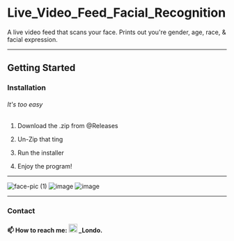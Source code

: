 # Live_Video_Feed_Facial_Recognition
A live video feed that scans your face. Prints out you're gender, age, race, &amp; facial expression.

---
## Getting Started

### Installation
###### It's too easy

1. Download the .zip from @Releases

2. Un-Zip that ting

3. Run the installer

4. Enjoy the program!

---

![face-pic (1)](https://github.com/Londopy/Live_Video_Feed_Facial_Recognition/assets/109172537/5d0879f3-c668-4549-96bd-3fcb04e9da46) ![image](https://github.com/Londopy/Live_Video_Feed_Facial_Recognition/assets/109172537/25dfec4c-e7a2-4ad4-9294-18748c930a9e)
 ![image](https://github.com/Londopy/Live_Video_Feed_Facial_Recognition/assets/109172537/b178f639-7c5e-4876-802a-73144ecd562f)

---

### Contact

#### :mailbox: How to reach me: <img src="https://user-images.githubusercontent.com/109172537/209095400-8f9c465d-914b-4303-919e-4f449469b223.png" width="20"> _Londo. 

